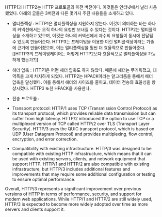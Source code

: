 HTTP1과 HTTP2는 HTTP 프로토콜의 이전 버전이다. 이것들은 인터넷에서 널리 사용했었다. 아래의 글들은 3버전과 다른 몇가지 주된 내용들을 소개하고 있다. 

- 멀티플렉싱 : HTTP1은 멀티플렉싱을 지원하지 않는다. 이것이 의미하는 바는 하나의 커넥션에서는 오직 하나의 요청만 보내질 수 있다는 것이다. HTTP2는 멀티플렉싱을 소개하고 있으며, 이것은 하나의 커넥션에서 자수의 요청들이 동시에 전달될 수 있도록 만들어준다. HTTP3는 프레이밍을 이용한 이런 멀티플렉싱이라는 기술에 근거에 만들어졌으며, 이는 멀티플렉싱을 훨씬 더 효율적으로 만들어준다. [[HTTP3의 프레이밍레이어는 어떻게 HTTP2보다 효율적으로 멀티플렉싱을 가능하게 했는가?]]

- 헤더 압축 : HTTP1은 어떤 헤더 압축도 하지 않았다. 때문에 헤더는 무거워졌고, 대역폭을 크게 차지하게 되었다. HTTP2는 HPACK이라는 알고리즘을 통해서 헤더 압축을 달성했다. 이를 통해서 헤더의 사이즈를 줄이고, 데이터 전송의 효율성을 향상시켰다. HTTP3 또한 HPACK을 사용한다. 


- 전송 프로토콜 : 
    
-   Transport protocol: HTTP/1 uses TCP (Transmission Control Protocol) as its transport protocol, which provides reliable data transmission but can suffer from high latency. HTTP/2 introduced the option to use TCP or a multiplexed version of TCP called HTTP/2 over TLS (Transport Layer Security). HTTP/3 uses the QUIC transport protocol, which is based on UDP (User Datagram Protocol) and provides multiplexing, flow control, encryption, and error correction.
    
-   Compatibility with existing infrastructure: HTTP/3 was designed to be compatible with existing HTTP infrastructure, which means that it can be used with existing servers, clients, and network equipment that support HTTP. HTTP/1 and HTTP/2 are also compatible with existing infrastructure, but HTTP/3 includes additional features and improvements that may require some additional configuration or testing to ensure optimal performance.
    

Overall, HTTP/3 represents a significant improvement over previous versions of HTTP in terms of performance, security, and support for modern web applications. While HTTP/1 and HTTP/2 are still widely used, HTTP/3 is expected to become more widely adopted over time as more servers and clients support it.